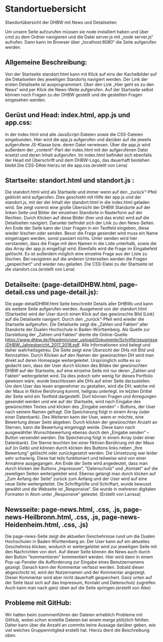 # Standortuebersicht
Standortübersicht der DHBW mit News und Detailseiten

Um unsere Seite aufzurufen müssen sie node installiert haben und über cmd zu dem Ordner navigieren und die Datei server.js mit „node server.js“ aufrufen. Dann kann im Browser über „localhost:8080“ die Seite aufgerufen werden.

## Allgemeine Beschreibung:
Von der Startseite standort.html kann mit Klick auf eins der Kachelbilder auf die Detailseiten des jeweiligen Standorts navigiert werden. Der Link der ersten Detailseite ist ausprogrammiert. Über den Link „Hier geht es zu den News“ wird per Klick die News-Weite aufgerufen. Auf der Startseite selbst können noch Fragen zu der DHBW gestellt und die gestellten Fragen eingesehen werden.

## Gerüst und Head: index.html, app.js und app.css:
In der index.html sind alle JavaScript-Dateien sowie die CSS-Dateien eingebunden. Hier wird die app.js aufgerufen und darüber auf die jeweils aufgerufene JS-Klasse bzw. deren Datei verwiesen. Über die app.js wird außerdem der „content“-Part der index.html mit der aufgerufenen Datei ersetzt und deren Inhalt aufgerufen. Im index.html befindet sich ebenfalls der Head mit Überschrift und dem DHBW-Logo, das dauerhaft bestehen bleibt.Die CSS-DAtei hierzu ist die app.css.(erstellt von Lena)

## Startseite: standort.html und standort.js :
Die standort.html wird als Startseite und immer wenn auf den „zurück“-Pfeil geklickt wird aufgerufen. Dies geschieht mit Hilfe der app.js und der standort.js, mit der der Inhalt der standort.html in die index.html geladen wird. Sie zeigt vorerst eine große Übersicht der DHBW Standorte auf der linken Seite und Bilder der einzelnen Standorte in Rasterform auf der Rechten. Durch Klicken auf diese Bilder (hier und das erste) wird auf die Detailseiten navigiert. Darunter befindet sich der Link zu den News-Seiten. Am Ende der Seite kann der User Fragen in ein Textfeld eingeben, diese wieder löschen oder senden. Bevor die Frage gesendet wird muss ein Name eingetragen werden, sonst passiert nichts. Unter senden wird hier verstanden, dass die Frage mit dem Namen in die Liste unterhalb, sowie die das Array der app.js eingefügt wird. Ebenfalls wird die Frage im Eingabefeld gelöscht. Es ist außerdem möglich eine einzelne Frage aus der Liste zu löschen. Bei navigieren auf die anderen Unterseiten werden die Fragen „gespeichert“ und wieder neu geladen. Die CSS-Datei zu der Startseite ist die standort.css.(erstellt von Lena)

## Detailseite: (page-detailDHBW.html, page-detail.css und page-detail.js): 
Die page-detailDHBW.html Seite beschreibt Details aller DHBWs und kann als weitere Seite aufgerufen werden. Ausgehend von der standort.html (Startseite) wird der User durch einen Klick auf das gewünschte Bild (Link) auf die Detailseite navigiert. Durch den „zurück“-Pfeil wird wieder die Startseite aufgerufen. 
Die Detailseite zeigt die „Zahlen und Fakten“ aller Standorte der Dualen Hochschule in Baden-Württemberg. Als Quelle zur Darstellung der „Zahlen und Fakten“ diente die Online-Quelle: https://www.dhbw.de/fileadmin/user_upload/Dokumente/Schrifterzeugnisse/DHBW_Jahresbericht_2017_2018.pdf. Alle Informationen sind belegt und daher wahrheitsgetreu. 
Die Seite zeigt eine Übersicht der DHs mit Bild und Kennzahlen. Durch Klicken auf den Namen der gewünschten DH wird man direkt auf deren Homepage weitergeleitet. Ursprünglich sollte es so gedacht sein, dass der User durch klicken des Bildes der gewünschten DHBW auf der Startseite, auf eine einzelne Seite mit nur deren „Zahlen und Fakten“ weitergeleitet wird. Da dies jedoch sehr wenig für dieses Portfolio gewesen wäre, wurde beschlossen alle DHs auf einer Seite darzustellen. 
Um dem User das lesen angenehmer zu gestalten, wird die DH, welche mit der Maus in fiktive Berührung kommt, hellgrau unterlegt. 
Im letzten Drittel der Seite wird ein Textfeld dargestellt. Dort können Fragen und Anregungen gesendet werden und wie auf der Startseite, wird nach Eingabe des gewünschten Textes und klicken des „Eingabe senden“ – Buttons, der User nach seinem Namen gefragt. Die Speicherung folgt in einem Array (oder einer Datenbank).
Des Weiteren kann der User, wenn er möchte, eine Bewertung dieser Seite abgeben. Durch klicken der gewünschten Anzahl an Sternen, kann die Bewertung eingeloggt werde. Diese kann nach ausgewählter Wunschbewertung ebenso durch den „Eingabe senden“ – Button versendet werden. Die Speicherung folgt in einem Array (oder einer Datenbank). Die Sterne leuchten bei einer fiktiven Berührung mit der Maus auf (in Gelb) und können durch klicken des Buttons links neben „Ihre Bewertung“ gelöscht oder zurückgesetzt werden. 
Die Umsetzung war leider sehr schwierig. Diese hat teils funktioniert und teilweise wird von einer Annahme ausgegangen. 
Am Ende der Seite wird angedeutet, dass man durch klicken der Buttons „Impressum“, “Datenschutz“ und „Kontakt“ auf die jeweiligen Seiten weitergeleitet wird. Ebenso gelangt man durch klicken auf „Zum Anfang der Seite“ zurück zum Anfang und der User wird auf eine neue Seite weitergeleitet. 
Die Schriftgröße und Schriftart, wurde bewusst gewählt und die Webseite ist „Responsive“. Sie wurde in mehreren digitalen Formaten in Atom unter „Responsive“ getestet. 
(Erstellt von Larissa)

## Newsseite: page-news.html, .css, .js, page-news-Heilbronn.html, .css, .js, page-news-Heidenheim.html, .css, .js)
Die page-news-Seite zeigt die aktuellen Geschehnisse rund um die Dualen Hochschulen in Baden-Württemberg an. Der User kann auf ein aktuelles Geschehniss klicken, wodurch er weitergeleitet wird zur jeweiligen Seite mit den Nachrichten von dort. Auf dieser Seite können die News auch durch den Button "kommentieren" kommentiert werden. Hier wird dann in einem Pop-up-Fenster die Aufforderung zur Eingabe eines Benutzernamens gezeigt. Danach kann der Kommentar verfasst werden. Sobald dieser abgeschickt ist, wird der Nutzernamen und der Kommentar angezeigt. Dieser Kommentar wird aber nicht dauerhaft gespeichert. Ganz unten auf der Seite lässt sich auf das Impressum, Kontakt und Datenschutz zugreifen. Auch kann man nach ganz oben auf die Seite springen.(erstellt von Alex)

## Probleme mit GitHub:
Wir hatten beim zusmmenführen der Dateien erheblich Probleme mit GitHub, wobei schon erstellte Dateien bei einem merge plötzlich fehlten. Daher kann über die Anzahl an commits keine Aussage darüber geben, wie viel welches Gruppenmitglied erstellt hat. Hierzu dient die Beschreibung oben. 
